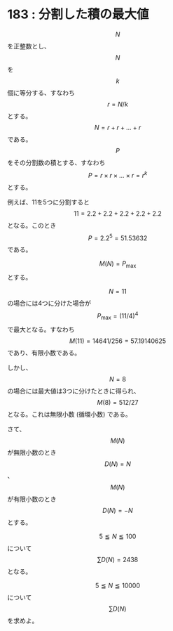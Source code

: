 # 183 : 分割した積の最大値

$$N$$を正整数とし、$$N$$を$$k$$個に等分する、すなわち$$r=N/k$$とする。$$N = r + r + \dots + r$$である。$$P$$をその分割数の積とする、すなわち$$P = r × r × \dots × r = r^k$$とする。

例えば、11を5つに分割すると$$11 = 2.2 + 2.2 + 2.2 + 2.2 + 2.2$$となる。このとき$$P = 2.2^5 = 51.53632$$である。

$$M(N)=P_\max$$とする。

$$N=11$$の場合には4つに分けた場合が$$P_\max=(11/4)^4$$で最大となる。すなわち$$M(11) = 14641/256 = 57.19140625$$であり、有限小数である。

しかし、$$N=8$$の場合には最大値は3つに分けたときに得られ、$$M(8)=512/27$$となる。これは無限小数 \(循環小数\) である。

さて、$$M(N)$$が無限小数のとき$$D(N)=N$$、$$M(N)$$が有限小数のとき$$D(N)=-N$$とする。

$$5 ≦ N ≦ 100$$について$$\sum D(N) = 2438$$となる。

$$5 ≦ N ≦ 10000$$について$$\sum D(N)$$を求めよ。

